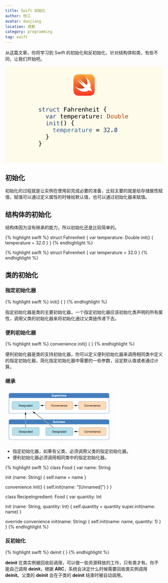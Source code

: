 ```yaml
---
title: Swift 初始化
author: 但江
avatar: danjiang
location: 成都
category: programming
tag: swift
---
```


从这篇文章，你将学习到 Swift 的初始化和反初始化，针对结构体和类，有些不同，让我们开始吧。

![Swift Initialization](/images/swift-initialization.jpg)

## 初始化

初始化的过程就是让实例在使用前完成必要的准备，比较主要的就是给存储属性赋值，赋值可以通过定义属性的时候给默认值，也可以通过初始化器来赋值。

## 结构体的初始化

结构体因为没有继承的能力，所以初始化还是比较简单的。

{% highlight swift %}
struct Fahrenheit {
  var temperature: Double
  init() {
    temperature = 32.0
  }
}
{% endhighlight %}

{% highlight swift %}
struct Fahrenheit {
  var temperature = 32.0
}
{% endhighlight %}

## 类的初始化

### 指定初始化器

{% highlight swift %}
init() {
}
{% endhighlight %}

指定初始化器是类的主要初始化器，一个指定初始化器应该初始化类声明的所有属性，调用父类的初始化器来将初始化通过父类链传递下去。

###  便利初始化器

{% highlight swift %}
convenience init() {
}
{% endhighlight %}

便利初始化器是类的支持初始化器，你可以定义便利初始化器来调用相同类中定义的指定初始化器，简化指定初始化器中需要的一些参数，设定默认值或者通过计算。

###  继承

![Swift Class Initialization](/images/swift-class-initialization.png)

- 指定初始化器，如果有父类，必须调用父类的指定初始化器。
- 便利初始化器必须调用相同类中的指定初始化器。

{% highlight swift %}
class Food {
  var name: String
  
  init (name: String) {
    self.name = name
  }
  
  convenience init() {
    self.init(name: "[Unnamed]")
  }
}

class RecipeIngredient: Food {
  var quantity: Int
  
  init (name: String, quantity: Int) {
    self.quantity = quantity
    super.init(name: name)
  }
  
  override convenience init(name: String) {
    self.init(name: name, quantity: 1)
  }
}
{% endhighlight %}

###  反初始化

{% highlight swift %}
deinit {
}
{% endhighlight %}

**deinit** 在类实例被回收前调用，可以做一些资源释放的工作，只有类才有。你不能自己调用 **deinit**，根据 **ARC**，系统会决定什么时候需要回收类实例调用 **deinit**。父类的 **deinit** 会在子类的 **deinit** 结束时被自动调用。